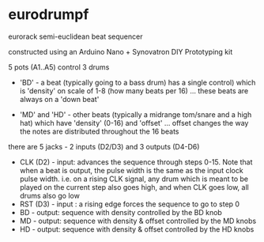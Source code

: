 # eurodrumpf

eurorack semi-euclidean beat sequencer

constructed using an Arduino Nano + Synovatron DIY Prototyping kit

5 pots (A1..A5) control 3 drums

* 'BD' - a beat (typically  going to a bass drum) has a single control) which is 'density' on scale of 1-8 (how many beats per 16)
	... these beats are always on a 'down beat'

* 'MD' and 'HD' - other beats (typically a midrange tom/snare and a high hat) which have 'density' (0-16)  and 'offset'
	... offset changes the way the notes are distributed throughout the 16 beats 
			
			

there are 5 jacks - 2 inputs (D2/D3) and 3 outputs (D4-D6)

* CLK (D2) - input: advances the sequence through steps 0-15. Note that when a beat is output, the pulse width is the same as the input
clock pulse width. i.e. on a rising CLK signal, any drum which is meant to be played on the current step also goes high, and
when CLK goes low, all drums also go low
* RST (D3) - input : a rising edge forces the sequence to go to step 0
* BD - output: sequence with density controlled by the BD knob
* MD - output: sequence with density & offset controlled by the MD knobs
* HD - output: sequence with density & offset controlled by the HD knobs

 
